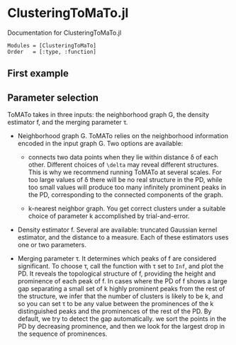 # ClusteringToMaTo.jl

Documentation for ClusteringToMaTo.jl

```@autodocs
Modules = [ClusteringToMaTo]
Order   = [:type, :function]
```

## First example

## Parameter selection

ToMATo takes in three inputs: the neighborhood graph G, the density
estimator f, and the merging parameter τ. 

- Neighborhood graph G. ToMATo relies on the neighborhood
  information encoded in the input graph G. Two options are available:

  + connects two data points when they lie within distance δ of each other. 
    Different choices of ``\delta`` may reveal different structures. This
    is why we recommend running ToMATo at several scales. For too large values
    of δ there will be no real structure in the PD, while too small
    values will produce too many infinitely prominent peaks in the
    PD, corresponding to the connected components of the graph.

  + k-nearest neighbor graph. You get correct clusters under a suitable 
    choice of parameter k accomplished by trial-and-error.

- Density estimator f. Several are available: truncated Gaussian kernel 
  estimator, and the distance to a measure. Each of these estimators uses 
  one or two parameters.

- Merging parameter τ. It determines which peaks of f are considered significant. 
  To choose τ, call the function with τ set to `Inf`, and
  plot the PD. It reveals the topological structure of f, providing the height 
  and prominence of each peak of f. In cases where the PD of f shows a large gap 
  separating a small set of k highly prominent peaks from the rest of the 
  structure, we infer that the number of clusters is likely to be k, 
  and so you can set τ to be any value between the prominences of the k 
  distinguished peaks and the prominences of the rest of the PD. 
  By default, we try to detect the gap automatically. we sort the points 
  in the PD by decreasing prominence, and then we look for the largest drop 
  in the sequence of prominences.

